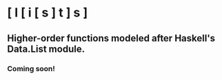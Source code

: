 # [ l [ i [ s ] t ] s ]
## Higher-order functions modeled after Haskell's Data.List module.
### Coming soon!

